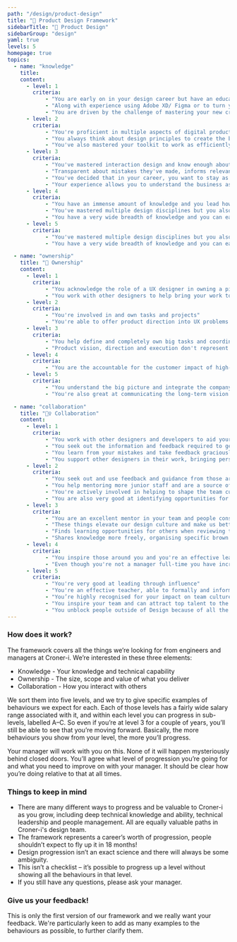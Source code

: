```yaml
---
path: "/design/product-design"
title: "🧬 Product Design Framework"
sidebarTitle: "🧬 Product Design"
sidebarGroup: "design"
yaml: true
levels: 5
homepage: true
topics:
  - name: "knowledge"
    title:
    content:
      - level: 1
        criteria:
            - "You are early on in your design career but have an educated understanding of the basics of visual (layout, type, colour, iconography) and interaction design (wireframing, user driven decision making, device specific UI)"
            - "Along with experience using Adobe XD/ Figma or to turn your knowledge into real design work"
            - "You are driven by the challenge of mastering your new craft, advancing your understanding of the fundamentals of UX design, and feeding off the people around you to develop your knowledge"
      - level: 2
        criteria:
            - "You're proficient in multiple aspects of digital product design and user research. You know how to use time, the correct processes to help create the conditions for a great product experience while carrying with you all the insights learnt during the discovery cycles"
            - "You always think about design principles to create the best UI possible."
            - "You've also mastered your toolkit to work as efficiently as the tools allow, you know all the shortcuts, you install plugins to work more efficiently and you know what's new on every single release of the tools you use."
      - level: 3
        criteria:
            - "You've mastered interaction design and know enough about research to bridge the gaps"
            - "Transparent about mistakes they've made, informs relevant people as soon as possible"
            - "You've decided that in your career, you want to stay as an individual contributor, close to the pixels and their users"
            - "Your experience allows you to understand the business as a whole and to proactively identify where your impact can be bigger"
      - level: 4
        criteria:
            - "You have an immense amount of knowledge and you lead how your function intersects with the rest of the company and business"
            - "You've mastered multiple design disciplines but you also know who the experts are and are able to delegate accordingly"
            - "You have a very wide breadth of knowledge and you can easily switch context and pick up on new concepts"
      - level: 5
        criteria:
            - "You've mastered multiple design disciplines but you also know who the experts are and are able to delegate accordingly"
            - "You have a very wide breadth of knowledge and you can easily switch context and pick up on new concepts"

  - name: "ownership"
    title: "🔑 Ownership"
    content:
      - level: 1
        criteria:
            - "You acknowledge the role of a UX designer in owning a piece of work from end to end, and communicate clearly with Bas, developers and designers in supporting you to achieve this"
            - "You work with other designers to help bring your work to the highest quality level, and whenever you need help you ask for it in a timely manner"
      - level: 2
        criteria:
            - "You're involved in and own tasks and projects"
            - "You're able to offer product direction into UX problems helping creating the perfect and easy to use product"
      - level: 3
        criteria:
            - "You help define and completely own big tasks and coordinate well with others to get them done"
            - "Product vision, direction and execution don't represent a challenge to you anymore, and people just come to you knowing you'll have thought the knowledge and feedback at hand to advise with accuracy and confidence on the correct solutions"
      - level: 4
        criteria:
            - "You are the accountable for the customer impact of high-impact projects, things like a world-wide rebrand can be left in your hands with confidence"
      - level: 5
        criteria:
            - "You understand the big picture and integrate the company goals into Design"
            - "You're also great at communicating the long-term vision & mission for the company"

  - name: "collaboration"
    title: "👯‍♀️ Collaboration"
    content:
      - level: 1
        criteria:
            - "You work with other designers and developers to aid your understanding of how and why to make decisions, and the trade-offs that come with them"
            - "You seek out the information and feedback required to get tasks done while communicating back to those that are impacted by your decisions"
            - "You learn from your mistakes and take feedback graciously making the most of our design critique mechanisms"
            - "You support other designers in their work, bringing personal insights and feeling comfortable challenging decisions you see that could be improved"
      - level: 2
        criteria:
            - "You seek out and use feedback and guidance from those around you"
            - "You help mentoring more junior staff and are a source of integrity and a model to follow"
            - "You're actively involved in helping to shape the team culture"
            - "You are also very good at identifying opportunities for collaboration between different teams and are good at making problems smaller instead of bigger"
      - level: 3
        criteria:
            - "You are an excellent mentor in your team and people constantly learn more from you during show and tell and feedback sessions"
            - "These things elevate our design culture and make us better"
            - "Finds learning opportunities for others when reviewing their work and follows it up"
            - "Shares knowledge more freely, organising specific brown bags or workshops"
      - level: 4
        criteria:
            - "You inspire those around you and you're an effective leader of our culture and strategy"
            - "Even though you're not a manager full-time you have incredibly strong leadership and coaching abilities and use these to improve the performance of others"
      - level: 5
        criteria:
            - "You're very good at leading through influence"
            - "You're an effective teacher, able to formally and informally teach those around you"
            - "You’re highly recognised for your impact on team culture and people want to work with you"
            - "You inspire your team and can attract top talent to the organisation"
            - "You unblock people outside of Design because of all the context and willingness you carry with you"
---
```


### How does it work?
The framework covers all the things we’re looking for from engineers and managers at Croner-i.
We’re interested in these three elements:
- Knowledge - Your knowledge and technical capability
- Ownership - The size, scope and value of what you deliver
- Collaboration - How you interact with others

We sort them into five levels, and we try to give specific examples of behaviours we expect for each. Each of those levels has a fairly wide salary range associated with it, and within each level you can progress in sub-levels, labelled A–C. So even if you’re at level 3 for a couple of years, you’ll still be able to see that you’re moving forward. Basically, the more behaviours you show from your level, the more you’ll progress.

Your manager will work with you on this. None of it will happen mysteriously behind closed doors. You’ll agree what level of progression you’re going for and what you need to improve on with your manager. It should be clear how you’re doing relative to that at all times.

### Things to keep in mind
- There are many different ways to progress and be valuable to Croner-i as you grow, including deep technical knowledge and ability, technical leadership and people management. All are equally valuable paths in Croner-i's design team.
- The framework represents a career’s worth of progression, people shouldn’t expect to fly up it in 18 months!
- Design progression isn’t an exact science and there will always be some ambiguity.
- This isn’t a checklist – it’s possible to progress up a level without showing all the behaviours in that level.
- If you still have any questions, please ask your manager.

### Give us your feedback!
This is only the first version of our framework and we really want your feedback.
We're particularly keen to add as many examples to the behaviours as possible, to further clarify them.